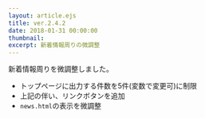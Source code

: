 ```yaml
---
layout: article.ejs
title: ver.2.4.2
date: 2018-01-31 00:00:00
thumbnail: 
excerpt: 新着情報周りの微調整
---
```


新着情報周りを微調整しました。

* トップページに出力する件数を5件(変数で変更可)に制限
* 上記の伴い、リンクボタンを追加
* `news.html`の表示を微調整
